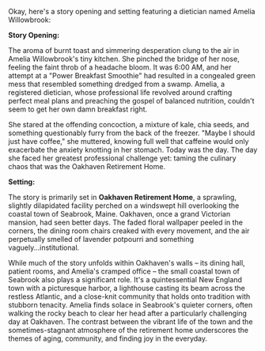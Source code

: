 Okay, here's a story opening and setting featuring a dietician named Amelia Willowbrook:

**Story Opening:**

The aroma of burnt toast and simmering desperation clung to the air in Amelia Willowbrook's tiny kitchen. She pinched the bridge of her nose, feeling the faint throb of a headache bloom. It was 6:00 AM, and her attempt at a "Power Breakfast Smoothie" had resulted in a congealed green mess that resembled something dredged from a swamp. Amelia, a registered dietician, whose professional life revolved around crafting perfect meal plans and preaching the gospel of balanced nutrition, couldn't seem to get her own damn breakfast right.

She stared at the offending concoction, a mixture of kale, chia seeds, and something questionably furry from the back of the freezer. "Maybe I should just have coffee," she muttered, knowing full well that caffeine would only exacerbate the anxiety knotting in her stomach. Today was the day. The day she faced her greatest professional challenge yet: taming the culinary chaos that was the Oakhaven Retirement Home.

**Setting:**

The story is primarily set in **Oakhaven Retirement Home**, a sprawling, slightly dilapidated facility perched on a windswept hill overlooking the coastal town of Seabrook, Maine. Oakhaven, once a grand Victorian mansion, had seen better days. The faded floral wallpaper peeled in the corners, the dining room chairs creaked with every movement, and the air perpetually smelled of lavender potpourri and something vaguely...institutional.

While much of the story unfolds within Oakhaven's walls – its dining hall, patient rooms, and Amelia's cramped office – the small coastal town of Seabrook also plays a significant role. It's a quintessential New England town with a picturesque harbor, a lighthouse casting its beam across the restless Atlantic, and a close-knit community that holds onto tradition with stubborn tenacity. Amelia finds solace in Seabrook's quieter corners, often walking the rocky beach to clear her head after a particularly challenging day at Oakhaven. The contrast between the vibrant life of the town and the sometimes-stagnant atmosphere of the retirement home underscores the themes of aging, community, and finding joy in the everyday.
